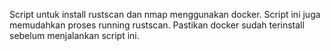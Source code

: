 Script untuk install rustscan dan nmap menggunakan docker. Script ini juga memudahkan proses running rustscan.
Pastikan docker sudah terinstall sebelum menjalankan script ini.

